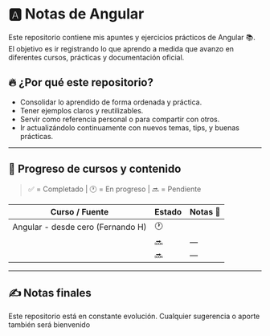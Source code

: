 # 🅰️ Notas de Angular

Este repositorio contiene mis apuntes y ejercicios prácticos de Angular 📚.  
El objetivo es ir registrando lo que aprendo a medida que avanzo en diferentes cursos, prácticas y documentación oficial.
  
## 🔥 ¿Por qué este repositorio?    
   
- Consolidar lo aprendido de forma ordenada y práctica.
- Tener ejemplos claros y reutilizables.
- Servir como referencia personal o para compartir con otros.
- Ir actualizándolo continuamente con nuevos temas, tips, y buenas prácticas.

---

## 📅 Progreso de cursos y contenido

> ✅ = Completado | 🕐 = En progreso | 🔜 = Pendiente

| Curso / Fuente                                | Estado  | Notas 📓 |
|-----------------------------------------------|---------|----------|
| Angular - desde cero (Fernando H)       | 🕐     |          |
|                                               | 🔜     | —        |
|                                               | 🔜     | —        |

---

## ✍️ Notas finales
Este repositorio está en constante evolución.
Cualquier sugerencia o aporte también será bienvenido